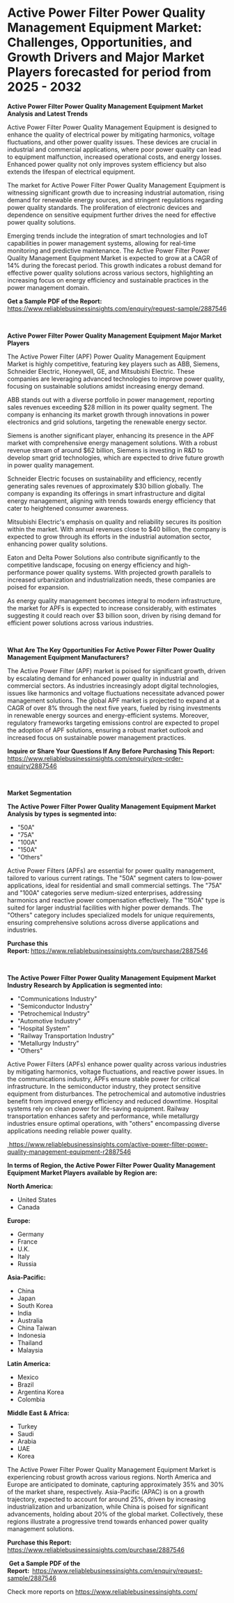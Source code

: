 <p><h1>Active Power Filter Power Quality Management Equipment Market: Challenges, Opportunities, and Growth Drivers and Major Market Players forecasted for period from 2025 - 2032</h1></p><p><strong>Active Power Filter Power Quality Management Equipment Market Analysis and Latest Trends</strong></p>
<p><p>Active Power Filter Power Quality Management Equipment is designed to enhance the quality of electrical power by mitigating harmonics, voltage fluctuations, and other power quality issues. These devices are crucial in industrial and commercial applications, where poor power quality can lead to equipment malfunction, increased operational costs, and energy losses. Enhanced power quality not only improves system efficiency but also extends the lifespan of electrical equipment.</p><p>The market for Active Power Filter Power Quality Management Equipment is witnessing significant growth due to increasing industrial automation, rising demand for renewable energy sources, and stringent regulations regarding power quality standards. The proliferation of electronic devices and dependence on sensitive equipment further drives the need for effective power quality solutions.</p><p>Emerging trends include the integration of smart technologies and IoT capabilities in power management systems, allowing for real-time monitoring and predictive maintenance. The Active Power Filter Power Quality Management Equipment Market is expected to grow at a CAGR of 14% during the forecast period. This growth indicates a robust demand for effective power quality solutions across various sectors, highlighting an increasing focus on energy efficiency and sustainable practices in the power management domain.</p></p>
<p><strong>Get a Sample PDF of the Report:&nbsp;</strong> <a href="https://www.reliablebusinessinsights.com/enquiry/request-sample/2887546?utm_campaign=3084&utm_medium=2&utm_source=Github&utm_content=ia&utm_term=14032025&utm_id=active-power-filter-power-quality-management-equipment">https://www.reliablebusinessinsights.com/enquiry/request-sample/2887546</a></p>
<p>&nbsp;</p>
<p><strong>Active Power Filter Power Quality Management Equipment Major Market Players</strong></p>
<p><p>The Active Power Filter (APF) Power Quality Management Equipment Market is highly competitive, featuring key players such as ABB, Siemens, Schneider Electric, Honeywell, GE, and Mitsubishi Electric. These companies are leveraging advanced technologies to improve power quality, focusing on sustainable solutions amidst increasing energy demand.</p><p>ABB stands out with a diverse portfolio in power management, reporting sales revenues exceeding $28 million in its power quality segment. The company is enhancing its market growth through innovations in power electronics and grid solutions, targeting the renewable energy sector.</p><p>Siemens is another significant player, enhancing its presence in the APF market with comprehensive energy management solutions. With a robust revenue stream of around $62 billion, Siemens is investing in R&D to develop smart grid technologies, which are expected to drive future growth in power quality management.</p><p>Schneider Electric focuses on sustainability and efficiency, recently generating sales revenues of approximately $30 billion globally. The company is expanding its offerings in smart infrastructure and digital energy management, aligning with trends towards energy efficiency that cater to heightened consumer awareness.</p><p>Mitsubishi Electric's emphasis on quality and reliability secures its position within the market. With annual revenues close to $40 billion, the company is expected to grow through its efforts in the industrial automation sector, enhancing power quality solutions.</p><p>Eaton and Delta Power Solutions also contribute significantly to the competitive landscape, focusing on energy efficiency and high-performance power quality systems. With projected growth parallels to increased urbanization and industrialization needs, these companies are poised for expansion.</p><p>As energy quality management becomes integral to modern infrastructure, the market for APFs is expected to increase considerably, with estimates suggesting it could reach over $3 billion soon, driven by rising demand for efficient power solutions across various industries.</p></p>
<p>&nbsp;</p>
<p><strong>What Are The Key Opportunities For Active Power Filter Power Quality Management Equipment Manufacturers?</strong></p>
<p><p>The Active Power Filter (APF) market is poised for significant growth, driven by escalating demand for enhanced power quality in industrial and commercial sectors. As industries increasingly adopt digital technologies, issues like harmonics and voltage fluctuations necessitate advanced power management solutions. The global APF market is projected to expand at a CAGR of over 8% through the next five years, fueled by rising investments in renewable energy sources and energy-efficient systems. Moreover, regulatory frameworks targeting emissions control are expected to propel the adoption of APF solutions, ensuring a robust market outlook and increased focus on sustainable power management practices.</p></p>
<p><strong>Inquire or Share Your Questions If Any Before Purchasing This Report:</strong> <a href="https://www.reliablebusinessinsights.com/enquiry/pre-order-enquiry/2887546?utm_campaign=3084&utm_medium=2&utm_source=Github&utm_content=ia&utm_term=14032025&utm_id=active-power-filter-power-quality-management-equipment">https://www.reliablebusinessinsights.com/enquiry/pre-order-enquiry/2887546</a></p>
<p>&nbsp;</p>
<p><strong>Market Segmentation</strong></p>
<p><strong>The Active Power Filter Power Quality Management Equipment Market Analysis by types is segmented into:</strong></p>
<p><ul><li>"50A"</li><li>"75A"</li><li>"100A"</li><li>"150A"</li><li>"Others"</li></ul></p>
<p><p>Active Power Filters (APFs) are essential for power quality management, tailored to various current ratings. The "50A" segment caters to low-power applications, ideal for residential and small commercial settings. The "75A" and "100A" categories serve medium-sized enterprises, addressing harmonics and reactive power compensation effectively. The "150A" type is suited for larger industrial facilities with higher power demands. The "Others" category includes specialized models for unique requirements, ensuring comprehensive solutions across diverse applications and industries.</p></p>
<p><strong>Purchase this Report:&nbsp;</strong><a href="https://www.reliablebusinessinsights.com/purchase/2887546?utm_campaign=3084&utm_medium=2&utm_source=Github&utm_content=ia&utm_term=14032025&utm_id=active-power-filter-power-quality-management-equipment">https://www.reliablebusinessinsights.com/purchase/2887546</a></p>
<p>&nbsp;</p>
<p><strong>The Active Power Filter Power Quality Management Equipment Market Industry Research by Application is segmented into:</strong></p>
<p><ul><li>"Communications Industry"</li><li>"Semiconductor Industry"</li><li>"Petrochemical Industry"</li><li>"Automotive Industry"</li><li>"Hospital System"</li><li>"Railway Transportation Industry"</li><li>"Metallurgy Industry"</li><li>"Others"</li></ul></p>
<p><p>Active Power Filters (APFs) enhance power quality across various industries by mitigating harmonics, voltage fluctuations, and reactive power issues. In the communications industry, APFs ensure stable power for critical infrastructure. In the semiconductor industry, they protect sensitive equipment from disturbances. The petrochemical and automotive industries benefit from improved energy efficiency and reduced downtime. Hospital systems rely on clean power for life-saving equipment. Railway transportation enhances safety and performance, while metallurgy industries ensure optimal operations, with "others" encompassing diverse applications needing reliable power quality.</p></p>
<p><a href="https://www.reliablebusinessinsights.com/active-power-filter-power-quality-management-equipment-r2887546?utm_campaign=3084&utm_medium=2&utm_source=Github&utm_content=ia&utm_term=14032025&utm_id=active-power-filter-power-quality-management-equipment">&nbsp;https://www.reliablebusinessinsights.com/active-power-filter-power-quality-management-equipment-r2887546</a></p>
<p><strong>In terms of Region, the Active Power Filter Power Quality Management Equipment Market Players available by Region are:</strong></p>
<p>
    <p> <strong> North America: </strong>
        <ul>
            <li>United States</li>
            <li>Canada</li>
        </ul>
        </p> 
    <p> <strong> Europe: </strong>
        <ul>
            <li>Germany</li>
            <li>France</li>
            <li>U.K.</li>
            <li>Italy</li>
            <li>Russia</li>
        </ul>
        </p> 
    <p> <strong> Asia-Pacific: </strong>
        <ul>
            <li>China</li>
            <li>Japan</li>
            <li>South Korea</li>
            <li>India</li>
            <li>Australia</li>
            <li>China Taiwan</li>
            <li>Indonesia</li>
            <li>Thailand</li>
            <li>Malaysia</li>
        </ul>
        </p> 
    <p> <strong> Latin America: </strong>
        <ul>
            <li>Mexico</li>
            <li>Brazil</li>
            <li>Argentina Korea</li>
            <li>Colombia</li>
        </ul>
        </p> 
    <p> <strong> Middle East & Africa: </strong>
        <ul>
            <li>Turkey</li>
            <li>Saudi</li>
            <li>Arabia</li>
            <li>UAE</li>
            <li>Korea</li>
        </ul>
    </p>
    </p>
<p><p>The Active Power Filter Power Quality Management Equipment Market is experiencing robust growth across various regions. North America and Europe are anticipated to dominate, capturing approximately 35% and 30% of the market share, respectively. Asia-Pacific (APAC) is on a growth trajectory, expected to account for around 25%, driven by increasing industrialization and urbanization, while China is poised for significant advancements, holding about 20% of the global market. Collectively, these regions illustrate a progressive trend towards enhanced power quality management solutions.</p></p>
<p><strong>Purchase this Report: </strong><a href="https://www.reliablebusinessinsights.com/purchase/2887546?utm_campaign=3084&utm_medium=2&utm_source=Github&utm_content=ia&utm_term=14032025&utm_id=active-power-filter-power-quality-management-equipment">https://www.reliablebusinessinsights.com/purchase/2887546</a></p>
<p>&nbsp;<strong>Get a Sample PDF of the Report:&nbsp;&nbsp;</strong><a href="https://www.reliablebusinessinsights.com/enquiry/request-sample/2887546?utm_campaign=3084&utm_medium=2&utm_source=Github&utm_content=ia&utm_term=14032025&utm_id=active-power-filter-power-quality-management-equipment">https://www.reliablebusinessinsights.com/enquiry/request-sample/2887546</a></p>
<p><strong></strong></p>
<p>Check more reports on <a href="https://www.reliablebusinessinsights.com/?utm_campaign=3084&utm_medium=2&utm_source=Github&utm_content=ia&utm_term=14032025&utm_id=active-power-filter-power-quality-management-equipment">https://www.reliablebusinessinsights.com/</a></p>